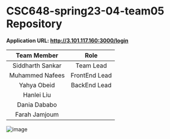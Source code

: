 # CSC648-spring23-04-team05 Repository

**Application URL: <http://3.101.117.160:3000/login>**


| Team Member | Role |
| :----------: | :------------: |
|   Siddharth Sankar   |  Team Lead   |
|   Muhammed Nafees  |  FrontEnd Lead   |
| Yahya Obeid |BackEnd Lead|
|   Hanlei Liu |         |
| Dania Dababo | |
| Farah Jamjoum| |

![image](https://github.com/siddharths23/TravelMate-AI/assets/55807104/5eefe2e8-519d-4e2f-9d70-35e4510df9f0)
